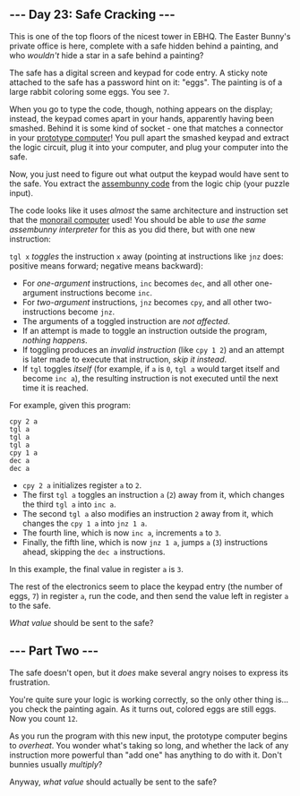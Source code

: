 <article class="day-desc"><h2>--- Day 23: Safe Cracking ---</h2><p>This is one of the top floors of the nicest tower in EBHQ. The Easter Bunny's private office is here, complete with a safe hidden behind a painting, and who <em>wouldn't</em> hide a star in a safe behind a painting?</p>
<p>The safe has a digital screen and keypad for code entry. A sticky note attached to the safe has a password hint on it: "eggs". The painting is of a large rabbit coloring some eggs. You see <code>7</code>.</p>
<p>When you go to type the code, though, nothing appears on the display; instead, the keypad comes apart in your hands, apparently having been smashed. Behind it is some kind of socket - one that matches a connector in your <a href="11">prototype computer</a>! You pull apart the smashed keypad and extract the logic circuit, plug it into your computer, and plug your computer into the safe.</p>
<p></p>Now, you just need to figure out what output the keypad would have sent to the safe. You extract the <a href="12">assembunny code</a> from the logic chip (your puzzle input).<p></p>
<p>The code looks like it uses <em>almost</em> the same architecture and instruction set that the <a href="12">monorail computer</a> used! You should be able to <em>use the same assembunny interpreter</em> for this as you did there, but with one new instruction:</p>
<p><code>tgl x</code> <em>toggles</em> the instruction <code>x</code> away (pointing at instructions like <code>jnz</code> does: positive means forward; negative means backward):</p>
<ul>
<li>For <em>one-argument</em> instructions, <code>inc</code> becomes <code>dec</code>, and all other one-argument instructions become <code>inc</code>.</li>
<li>For <em>two-argument</em> instructions, <code>jnz</code> becomes <code>cpy</code>, and all other two-instructions become <code>jnz</code>.</li>
<li>The arguments of a toggled instruction are <em>not affected</em>.</li>
<li>If an attempt is made to toggle an instruction outside the program, <em>nothing happens</em>.</li>
<li>If toggling produces an <em>invalid instruction</em> (like <code>cpy 1 2</code>) and an attempt is later made to execute that instruction, <em>skip it instead</em>.</li>
<li>If <code>tgl</code> toggles <em>itself</em> (for example, if <code>a</code> is <code>0</code>, <code>tgl a</code> would target itself and become <code>inc a</code>), the resulting instruction is not executed until the next time it is reached.</li>
</ul>
<p>For example, given this program:</p>
<pre><code>cpy 2 a
tgl a
tgl a
tgl a
cpy 1 a
dec a
dec a
</code></pre>
<ul>
<li><code>cpy 2 a</code> initializes register <code>a</code> to <code>2</code>.</li>
<li>The first <code>tgl a</code> toggles an instruction <code>a</code> (<code>2</code>) away from it, which changes the third <code>tgl a</code> into <code>inc a</code>.</li>
<li>The second <code>tgl a</code> also modifies an instruction <code>2</code> away from it, which changes the <code>cpy 1 a</code> into <code>jnz 1 a</code>.</li>
<li>The fourth line, which is now <code>inc a</code>, increments <code>a</code> to <code>3</code>.</li>
<li>Finally, the fifth line, which is now <code>jnz 1 a</code>, jumps <code>a</code> (<code>3</code>) instructions ahead, skipping the <code>dec a</code> instructions.</li>
</ul>
<p>In this example, the final value in register <code>a</code> is <code>3</code>.</p>
<p>The rest of the electronics seem to place the keypad entry (the number of eggs, <code>7</code>) in register <code>a</code>, run the code, and then send the value left in register <code>a</code> to the safe.</p>
<p><em>What value</em> should be sent to the safe?</p>
</article><article class="day-desc"><h2 id="part2">--- Part Two ---</h2><p>The safe doesn't open, but it <em>does</em> make several <span title="SUCH INCORRECT! VERY LOCK! WOW!">angry noises</span> to express its frustration.</p>
<p>You're quite sure your logic is working correctly, so the only other thing is... you check the painting again. As it turns out, colored eggs are still eggs. Now you count <code>12</code>.</p>
<p>As you run the program with this new input, the prototype computer begins to <em>overheat</em>. You wonder what's taking so long, and whether the lack of any instruction more powerful than "add one" has anything to do with it. Don't bunnies usually <em>multiply</em>?</p>
<p>Anyway, <em>what value</em> should actually be sent to the safe?</p>
</article>